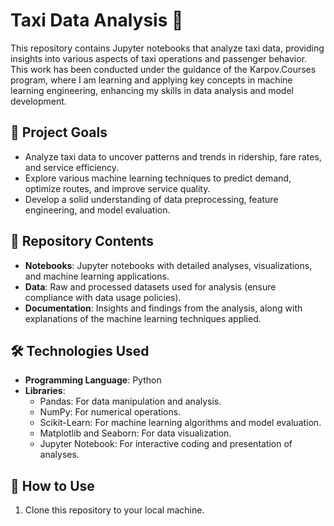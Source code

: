 # Taxi Data Analysis 🚖

This repository contains Jupyter notebooks that analyze taxi data, providing insights into various aspects of taxi operations and passenger behavior. This work has been conducted under the guidance of the Karpov.Courses program, where I am learning and applying key concepts in machine learning engineering, enhancing my skills in data analysis and model development.

## 📌 Project Goals
- Analyze taxi data to uncover patterns and trends in ridership, fare rates, and service efficiency.
- Explore various machine learning techniques to predict demand, optimize routes, and improve service quality.
- Develop a solid understanding of data preprocessing, feature engineering, and model evaluation.

## 📂 Repository Contents
- **Notebooks**: Jupyter notebooks with detailed analyses, visualizations, and machine learning applications.
- **Data**: Raw and processed datasets used for analysis (ensure compliance with data usage policies).
- **Documentation**: Insights and findings from the analysis, along with explanations of the machine learning techniques applied.

## 🛠 Technologies Used
- **Programming Language**: Python
- **Libraries**:
  - Pandas: For data manipulation and analysis.
  - NumPy: For numerical operations.
  - Scikit-Learn: For machine learning algorithms and model evaluation.
  - Matplotlib and Seaborn: For data visualization.
  - Jupyter Notebook: For interactive coding and presentation of analyses.

## 🎯 How to Use
1. Clone this repository to your local machine.
